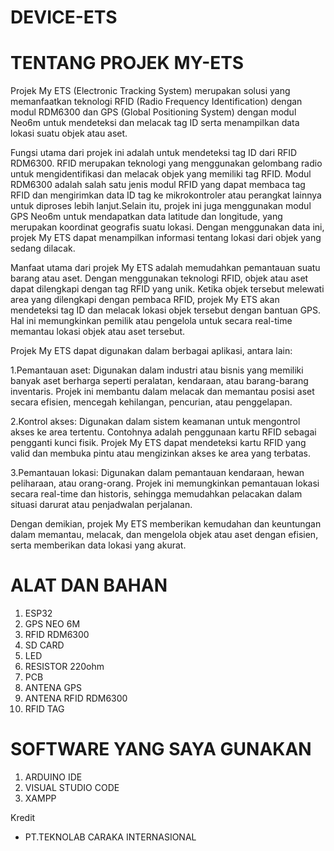 # DEVICE-ETS


# TENTANG PROJEK MY-ETS

  Projek My ETS (Electronic Tracking System) merupakan solusi yang memanfaatkan teknologi RFID (Radio Frequency Identification) dengan modul RDM6300 dan GPS (Global Positioning System) dengan modul Neo6m untuk mendeteksi dan melacak tag ID serta menampilkan data lokasi suatu objek atau aset.

  Fungsi utama dari projek ini adalah untuk mendeteksi tag ID dari RFID RDM6300. RFID merupakan teknologi yang menggunakan gelombang radio untuk mengidentifikasi dan melacak objek yang memiliki tag RFID. Modul RDM6300 adalah salah satu jenis modul RFID yang dapat membaca tag RFID dan mengirimkan data ID tag ke mikrokontroler atau perangkat lainnya untuk diproses lebih lanjut.Selain itu, projek ini juga menggunakan modul GPS Neo6m untuk mendapatkan data latitude dan longitude, yang merupakan koordinat geografis suatu lokasi. Dengan menggunakan data ini, projek My ETS dapat menampilkan informasi tentang lokasi dari objek yang sedang dilacak.

  Manfaat utama dari projek My ETS adalah memudahkan pemantauan suatu barang atau aset. Dengan menggunakan teknologi RFID, objek atau aset dapat dilengkapi dengan tag RFID yang unik. Ketika objek tersebut melewati area yang dilengkapi dengan pembaca RFID, projek My ETS akan mendeteksi tag ID dan melacak lokasi objek tersebut dengan bantuan GPS. Hal ini memungkinkan pemilik atau pengelola untuk secara real-time memantau lokasi objek atau aset tersebut.

Projek My ETS dapat digunakan dalam berbagai aplikasi, antara lain:

1.Pemantauan aset: Digunakan dalam industri atau bisnis yang memiliki banyak aset berharga seperti peralatan, kendaraan, atau barang-barang inventaris. Projek ini membantu dalam melacak dan memantau posisi aset secara efisien, mencegah kehilangan, pencurian, atau penggelapan.

2.Kontrol akses: Digunakan dalam sistem keamanan untuk mengontrol akses ke area tertentu. Contohnya adalah penggunaan kartu RFID sebagai pengganti kunci fisik. Projek My ETS dapat mendeteksi kartu RFID yang valid dan membuka pintu atau mengizinkan akses ke area yang terbatas.

3.Pemantauan lokasi: Digunakan dalam pemantauan kendaraan, hewan peliharaan, atau orang-orang. Projek ini memungkinkan pemantauan lokasi secara real-time dan historis, sehingga memudahkan pelacakan dalam situasi darurat atau penjadwalan perjalanan.

Dengan demikian, projek My ETS memberikan kemudahan dan keuntungan dalam memantau, melacak, dan mengelola objek atau aset dengan efisien, serta memberikan data lokasi yang akurat.

# ALAT DAN BAHAN 
1.  ESP32
2.  GPS NEO 6M
3.  RFID RDM6300
4.  SD CARD 
5.  LED
6.  RESISTOR 220ohm
7.  PCB
8.  ANTENA GPS
9.  ANTENA RFID RDM6300
10. RFID TAG

# SOFTWARE YANG SAYA GUNAKAN
1.  ARDUINO IDE 
2.  VISUAL STUDIO CODE 
3.  XAMPP

Kredit
- PT.TEKNOLAB CARAKA INTERNASIONAL
